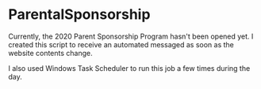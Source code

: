 # ParentalSponsorship

Currently, the 2020 Parent Sponsorship Program hasn't been opened yet. I created this script to receive an 
automated messaged as soon as the website contents change. 

I also used Windows Task Scheduler to run this job a few times during the day. 
